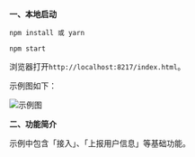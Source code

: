 
**一、本地启动**

```
npm install 或 yarn
```

```
npm start
```

浏览器打开`http://localhost:8217/index.html`。

示例图如下：

![示例图](https://ysf.qiyukf.net/operation/1fed69c6d521168f46dad0fece1ad4e8)


**二、功能简介**

示例中包含「接入」、「上报用户信息」等基础功能。